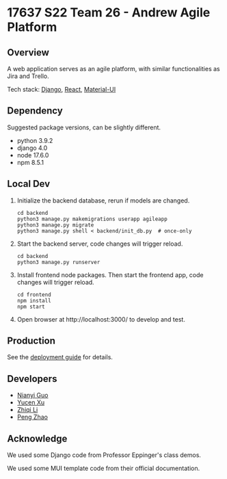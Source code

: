 # 17637 S22 Team 26 - Andrew Agile Platform

## Overview

A web application serves as an agile platform, with similar functionalities as Jira and Trello.

Tech stack: [Django](https://www.djangoproject.com/), [React](https://reactjs.org/), [Material-UI](https://mui.com/)

## Dependency

Suggested package versions, can be slightly different.

+ python 3.9.2
+ django 4.0
+ node 17.6.0
+ npm 8.5.1

## Local Dev

1. Initialize the backend database, rerun if models are changed.

   ```shell
   cd backend
   python3 manage.py makemigrations userapp agileapp
   python3 manage.py migrate
   python3 manage.py shell < backend/init_db.py  # once-only
   ```

2. Start the backend server, code changes will trigger reload.

   ```shell
   cd backend
   python3 manage.py runserver
   ```

3. Install frontend node packages. Then start the frontend app, code changes will trigger reload.

   ```shell
   cd frontend
   npm install
   npm start
   ```

4. Open browser at http://localhost:3000/ to develop and test.


## Production

See the [deployment guide](deployment.md) for details.

## Developers

+ [Nianyi Guo](https://github.com/jujujulia123)
+ [Yucen Xu](https://github.com/YucenXu)
+ [Zhiqi Li](https://github.com/Angelica-Lee) 
+ [Peng Zhao](https://github.com/zp9763)

## Acknowledge

We used some Django code from Professor Eppinger's class demos.

We used some MUI template code from their official documentation.
